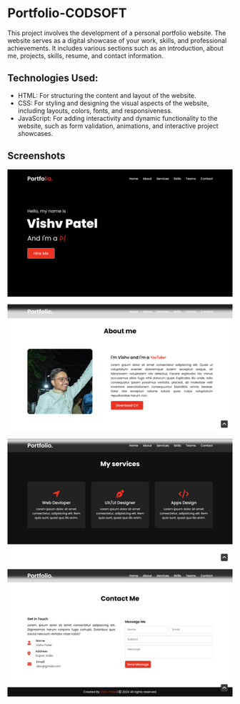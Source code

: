 
# Portfolio-CODSOFT

This project involves the development of a personal portfolio website. The website serves as a digital showcase of your work, skills, and professional achievements. It includes various sections such as an introduction, about me, projects, skills, resume, and contact information.

## Technologies Used:

- HTML: For structuring the content and layout of the website.
- CSS: For styling and designing the visual aspects of the website, including layouts, colors, fonts, and responsiveness.
- JavaScript: For adding interactivity and dynamic functionality to the website, such as form validation, animations, and interactive project showcases.


## Screenshots

![Home-Page](https://github.com/iamvishvpatel/codSoft/blob/main/Responsive%20Portfolio/images/homepage.png?raw=true)

![about-Page](https://github.com/iamvishvpatel/codSoft/blob/main/Responsive%20Portfolio/images/aboutme.png?raw=true)

![myservices-Page](https://github.com/iamvishvpatel/codSoft/blob/main/Responsive%20Portfolio/images/myservices.png?raw=true)

![contactus-Page](https://github.com/iamvishvpatel/codSoft/blob/main/Responsive%20Portfolio/images/contactus.png?raw=true)

